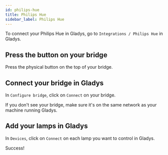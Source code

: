 ```yaml
---
id: philips-hue
title: Philips Hue
sidebar_label: Philips Hue
---
```


To connect your Philips Hue in Gladys, go to `Integrations / Philips Hue` in Gladys.

## Press the button on your bridge

Press the physical button on the top of your bridge.

## Connect your bridge in Gladys

In `Configure bridge`, click on `Connect` on your bridge.

If you don't see your bridge, make sure it's on the same network as your machine running Gladys.

## Add your lamps in Gladys

In `Devices`, click on `Connect` on each lamp you want to control in Gladys.

Success!

